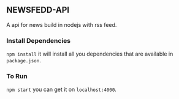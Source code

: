 ## NEWSFEDD-API

A api for news build in nodejs with rss feed.

### Install Dependencies
`npm install`
it will install all you dependencies that are available in `package.json`.

### To Run
`npm start`
you can get it on  `localhost:4000`.

